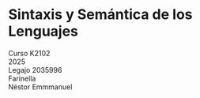 # Sintaxis y Semántica de los Lenguajes
Curso K2102  
2025  
Legajo 2035996  
Farinella  
Néstor Emmmanuel
